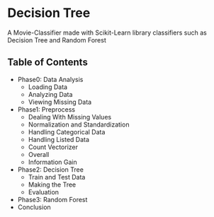 # Decision Tree
A Movie-Classifier made with Scikit-Learn library classifiers such as Decision Tree and Random Forest

## Table of Contents
- Phase0: Data Analysis
    - Loading Data
    - Analyzing Data
    - Viewing Missing Data
- Phase1: Preprocess
    - Dealing With Missing Values
    - Normalization and Standardization
    - Handling Categorical Data
    - Handling Listed Data
    - Count Vectorizer
    - Overall
    - Information Gain
- Phase2: Decision Tree
    - Train and Test Data
    - Making the Tree
    - Evaluation
- Phase3: Random Forest
- Conclusion
